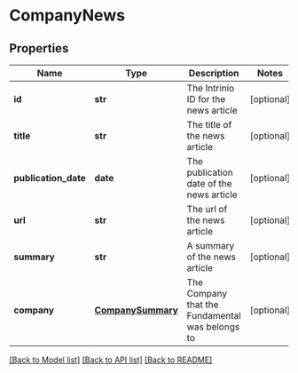 # CompanyNews

## Properties
Name | Type | Description | Notes
------------ | ------------- | ------------- | -------------
**id** | **str** | The Intrinio ID for the news article | [optional] 
**title** | **str** | The title of the news article | [optional] 
**publication_date** | **date** | The publication date of the news article | [optional] 
**url** | **str** | The url of the news article | [optional] 
**summary** | **str** | A summary of the news article | [optional] 
**company** | [**CompanySummary**](CompanySummary.md) | The Company that the Fundamental was belongs to | [optional] 

[[Back to Model list]](../README.md#documentation-for-models) [[Back to API list]](../README.md#documentation-for-api-endpoints) [[Back to README]](../README.md)


